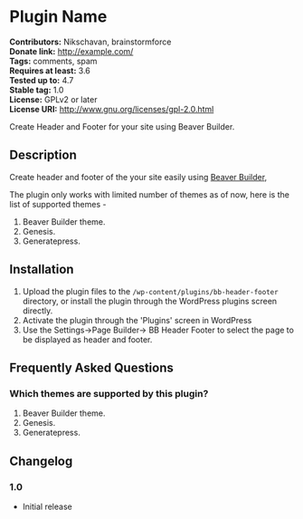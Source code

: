 # Plugin Name #
**Contributors:** Nikschavan, brainstormforce  
**Donate link:** http://example.com/  
**Tags:** comments, spam  
**Requires at least:** 3.6  
**Tested up to:** 4.7  
**Stable tag:** 1.0  
**License:** GPLv2 or later  
**License URI:** http://www.gnu.org/licenses/gpl-2.0.html  

Create Header and Footer for your site using Beaver Builder.

## Description ##

Create header and footer of the your site easily using [Beaver Builder](hhttps://www.wpbeaverbuilder.com/ "Beaver Builder"),

The plugin only works with limited number of themes as of now, here is the list of supported themes - 

1. Beaver Builder theme.
2. Genesis.
3. Generatepress.

## Installation ##

1. Upload the plugin files to the `/wp-content/plugins/bb-header-footer` directory, or install the plugin through the WordPress plugins screen directly.
1. Activate the plugin through the 'Plugins' screen in WordPress
1. Use the Settings->Page Builder-> BB Header Footer to select the page to be displayed as header and footer.


## Frequently Asked Questions ##

### Which themes are supported by this plugin? ###

1. Beaver Builder theme.
2. Genesis.
3. Generatepress.

## Changelog ##

### 1.0 ###
- Initial release

